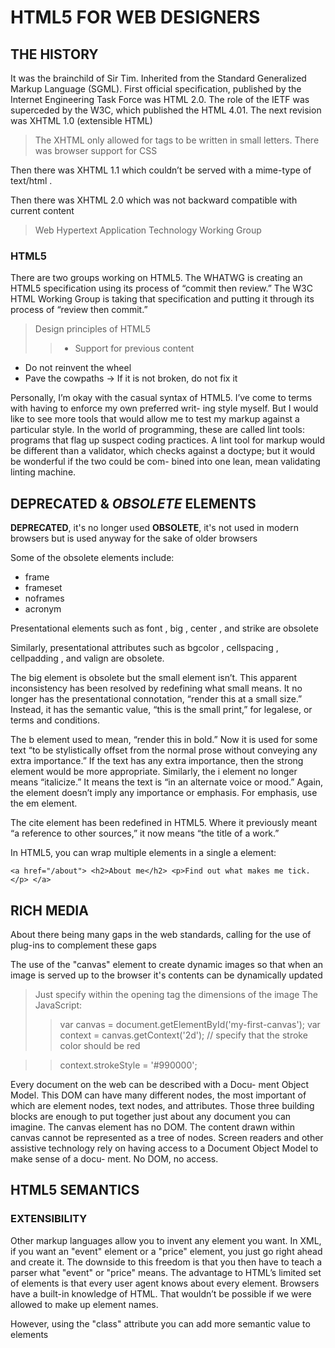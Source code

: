 # HTML5 FOR WEB DESIGNERS

## THE HISTORY

It was the brainchild of Sir Tim. Inherited from the Standard Generalized 
Markup Language (SGML). First official specification, published by the 
Internet Engineering Task Force was HTML 2.0. The role of the IETF was 
superceded by the W3C, which published the HTML 4.01. The next revision was 
XHTML 1.0 (extensible HTML)
> The XHTML only allowed for tags to be written in small letters. There was 
browser support for CSS

Then there was XHTML 1.1 which couldn’t be served with a mime-type of text/html .

Then there was XHTML 2.0 which was not backward compatible with current content
> Web Hypertext Application Technology Working Group

### HTML5

There are two groups working on HTML5. The WHATWG is
creating an HTML5 specification using its process of “commit
then review.” The W3C HTML Working Group is taking that
specification and putting it through its process of “review then
commit.”
> Design principles of HTML5
>> - Support for previous content
   - Do not reinvent the wheel
   - Pave the cowpaths -> If it is not broken, do not fix it

Personally, I’m okay with the casual syntax of HTML5. I’ve
come to terms with having to enforce my own preferred writ-
ing style myself. But I would like to see more tools that would
allow me to test my markup against a particular style. In the
world of programming, these are called lint tools: programs
that flag up suspect coding practices. A lint tool for markup
would be different than a validator, which checks against a
doctype; but it would be wonderful if the two could be com-
bined into one lean, mean validating linting machine.

## DEPRECATED & *OBSOLETE* ELEMENTS

**DEPRECATED**, it's no longer used
**OBSOLETE**, it's not used in modern browsers but is used anyway for the 
sake of older browsers

Some of the obsolete elements include:

- frame
- frameset
- noframes
- acronym

Presentational elements such as font , big , center , and strike
are obsolete

Similarly, presentational attributes such as bgcolor ,
cellspacing , cellpadding , and valign are obsolete.

The big element is obsolete but the small element isn’t. This
apparent inconsistency has been resolved by redefining what
small means. It no longer has the presentational connotation,
“render this at a small size.” Instead, it has the semantic value,
“this is the small print,” for legalese, or terms and conditions.

The b element used to mean, “render this in bold.” Now it is
used for some text “to be stylistically offset from the normal
prose without conveying any extra importance.” If the text
has any extra importance, then the strong element would be
more appropriate.
Similarly, the i element no longer means “italicize.” It means
the text is “in an alternate voice or mood.” Again, the element
doesn’t imply any importance or emphasis. For emphasis, use
the em element.

The cite element has been redefined in HTML5. Where it
previously meant “a reference to other sources,” it now means
“the title of a work.”

In HTML5, you can wrap multiple elements in a single a
element:

`<a href="/about">
    <h2>About me</h2>
    <p>Find out what makes me tick.</p>
    </a>`
    
## RICH MEDIA

About there being many gaps in the web standards, calling for the use of 
plug-ins to complement these gaps

The use of the "canvas" element to create dynamic images so that when an 
image is served up to the browser it's contents can be dynamically updated
> Just specify within the opening tag the dimensions of the image
> The JavaScript: 
>> var canvas = document.getElementById('my-first-canvas');
>> var context = canvas.getContext('2d');
>> // specify that the stroke color should be red

>> context.strokeStyle = '#990000';

Every document on the web can be described with a Docu-
ment Object Model. This DOM can have many different
nodes, the most important of which are element nodes, text
nodes, and attributes. Those three building blocks are enough
to put together just about any document you can imagine.
The canvas element has no DOM. The content drawn within
canvas cannot be represented as a tree of nodes.
Screen readers and other assistive technology rely on having
access to a Document Object Model to make sense of a docu-
ment. No DOM, no access.

## HTML5 SEMANTICS

### EXTENSIBILITY

Other markup languages allow you to invent any element you want. In XML, if 
you want an "event" element or a "price" element, you just go right ahead and 
create it. The downside to this freedom is that you then have to teach a 
parser what "event" or "price" means. The advantage to HTML’s limited set
of elements is that every user agent knows about every element. Browsers have 
a built-in knowledge of HTML. That wouldn’t be possible if we were allowed 
to make up element names.

However, using the "class" attribute you can add more semantic value to 
elements